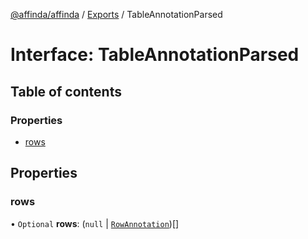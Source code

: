 [@affinda/affinda](../README.md) / [Exports](../modules.md) / TableAnnotationParsed

# Interface: TableAnnotationParsed

## Table of contents

### Properties

- [rows](TableAnnotationParsed.md#rows)

## Properties

### rows

• `Optional` **rows**: (``null`` \| [`RowAnnotation`](RowAnnotation.md))[]
